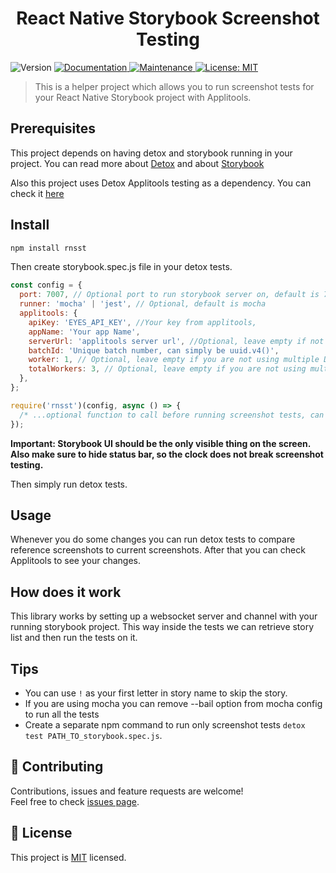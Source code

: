 <h1 align="center">React Native Storybook Screenshot Testing</h1>
<p>
  <img alt="Version" src="http://badge.fury.io/js/rnsst.svg" />
  <a href="https://github.com/wix/rnsst#readme">
    <img alt="Documentation" src="https://img.shields.io/badge/documentation-yes-brightgreen.svg" target="_blank" />
  </a>
  <a href="https://github.com/wix/rnsst/graphs/commit-activity">
    <img alt="Maintenance" src="https://img.shields.io/badge/Maintained%3F-yes-green.svg" target="_blank" />
  </a>
  <a href="https://github.com/wix/rnsst/blob/master/LICENSE">
    <img alt="License: MIT" src="https://img.shields.io/badge/License-MIT-yellow.svg" target="_blank" />
  </a>
</p>

> This is a helper project which allows you to run screenshot tests for your React Native Storybook project with Applitools.

## Prerequisites

This project depends on having detox and storybook running in your project.
You can read more about [Detox](https://github.com/wix/Detox) and about [Storybook](https://storybook.js.org/)

Also this project uses Detox Applitools testing as a dependency. You can check it [here](https://github.com/wix-incubator/detox-applitools-testing)

## Install

```sh
npm install rnsst
```

Then create storybook.spec.js file in your detox tests.

```js
const config = {
  port: 7007, // Optional port to run storybook server on, default is 7007
  runner: 'mocha' | 'jest', // Optional, default is mocha
  applitools: {
    apiKey: 'EYES_API_KEY', //Your key from applitools,
    appName: 'Your app Name',
    serverUrl: 'applitools server url', //Optional, leave empty if not using custom server
    batchId: 'Unique batch number, can simply be uuid.v4()',
    worker: 1, // Optional, leave empty if you are not using multiple Detox workers
    totalWorkers: 3, // Optional, leave empty if you are not using multiple Detox workers
  },
};

require('rnsst')(config, async () => {
  /* ...optional function to call before running screenshot tests, can be useful to navigate to storybook */
});
```

**Important: Storybook UI should be the only visible thing on the screen. Also make sure to hide status bar, so the clock does not break screenshot testing.**

Then simply run detox tests.

## Usage

Whenever you do some changes you can run detox tests to compare reference screenshots to current screenshots.
After that you can check Applitools to see your changes.

## How does it work

This library works by setting up a websocket server and channel with your running storybook project. This way inside the tests we can retrieve story list and then run the tests on it.

## Tips

- You can use `!` as your first letter in story name to skip the story.
- If you are using mocha you can remove --bail option from mocha config to run all the tests
- Create a separate npm command to run only screenshot tests `detox test PATH_TO_storybook.spec.js`.

## 🤝 Contributing

Contributions, issues and feature requests are welcome!<br />Feel free to check [issues page](https://github.com/wix/rnsst/issues).

## 📝 License

This project is [MIT](https://github.com/wix/rnsst/blob/master/LICENSE) licensed.
